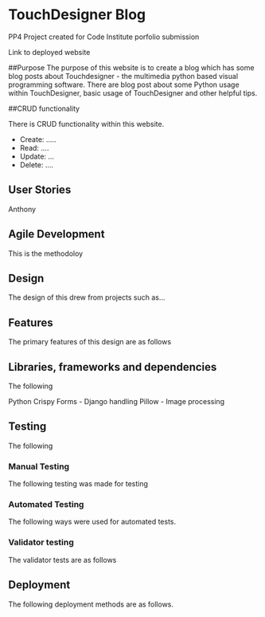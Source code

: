 # TouchDesigner Blog
PP4 Project created for Code Institute porfolio submission

Link to deployed website

##Purpose
The purpose of this website is to create a blog which has some blog posts about Touchdesigner - the multimedia python based visual programming software. There are blog post about some Python usage within TouchDesigner, basic usage of TouchDesigner and other helpful tips.

##CRUD functionality

There is CRUD functionality within this website. 

+ Create: .....
+ Read: ....
+ Update: ...
+ Delete: ....


## User Stories

Anthony

## Agile Development

This is the methodoloy

## Design

The design of this drew from projects such as...

## Features

The primary features of this design are as follows

## Libraries, frameworks and dependencies

The following 

Python
Crispy Forms - Django handling
Pillow - Image processing

## Testing

The following

### Manual Testing
The following testing was made for testing
### Automated Testing
The following ways were used for automated tests.
### Validator testing
The validator tests are as follows

## Deployment

The following deployment methods are as follows.
